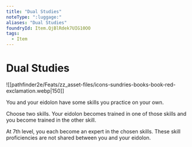 ```yaml
---
title: "Dual Studies"
noteType: ":luggage:"
aliases: "Dual Studies"
foundryId: Item.QjBlRdek7UIG10OO
tags:
  - Item
---
```


# Dual Studies
![[pathfinder2e/Feats/zz_asset-files/icons-sundries-books-book-red-exclamation.webp|150]]

You and your eidolon have some skills you practice on your own.

Choose two skills. Your eidolon becomes trained in one of those skills and you become trained in the other skill.

At 7th level, you each become an expert in the chosen skills. These skill proficiencies are not shared between you and your eidolon.
